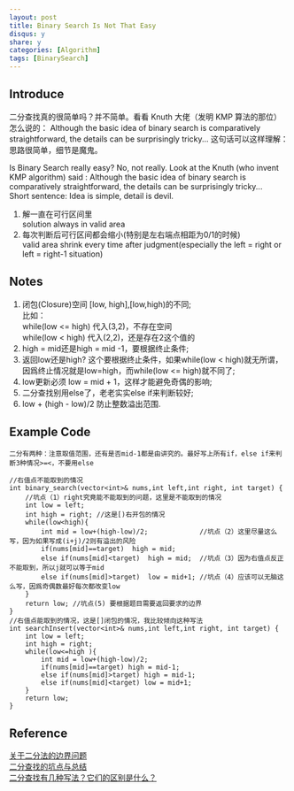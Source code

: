 ```yaml
---
layout: post
title: Binary Search Is Not That Easy
disqus: y
share: y
categories: [Algorithm]
tags: [BinarySearch]
---
```


Introduce
---------
二分查找真的很简单吗？并不简单。看看 Knuth 大佬（发明 KMP 算法的那位）怎么说的： Although the basic idea of binary search is comparatively straightforward, the details can be surprisingly tricky... 这句话可以这样理解：思路很简单，细节是魔鬼。

Is Binary Search really easy? No, not really. Look at the Knuth (who invent KMP algorithm) said : Although the basic idea of binary search is comparatively straightforward, the details can be surprisingly tricky...   
Short sentence: Idea is simple, detail is devil.

1. 解一直在可行区间里  
solution always in valid area
2. 每次判断后可行区间都会缩小(特别是左右端点相距为0/1的时候)  
valid area shrink every time after judgment(especially the left = right or left = right-1 situation)

Notes
--------
1. 闭包(Closure)空间 [low, high],[low,high)的不同;  
比如：  
while(low <= high) 代入(3,2)，不存在空间  
while(low < high) 代入(2,2)，还是存在2这个值的  
2. high = mid还是high = mid -1，要根据终止条件;  
3. 返回low还是high? 这个要根据终止条件，如果while(low < high)就无所谓，因爲终止情况就是low=high，而while(low <= high)就不同了;  
4. low更新必须 low = mid + 1，这样才能避免奇偶的影响;  
5. 二分查找别用else了，老老实实else if来判断较好;  
6. low + (high - low)/2 防止整数溢出范围.  

Example Code
------------
```
二分有两种：注意取值范围，还有是否mid-1都是由讲究的。最好写上所有if，else if来判断3种情况>=<，不要用else

//右值点不能取到的情况
int binary_search(vector<int>& nums,int left,int right, int target) {
    //坑点（1）right究竟能不能取到的问题，这里是不能取到的情况
    int low = left;
    int high = right; //这是[)右开包的情况
    while(low<high){
        int mid = low+(high-low)/2;             //坑点（2）这里尽量这么写，因为如果写成(i+j)/2则有溢出的风险
        if(nums[mid]==target)  high = mid;   
        else if(nums[mid]<target)  high = mid;  //坑点（3）因为右值点反正不能取到，所以j就可以等于mid
        else if(nums[mid]>target)  low = mid+1; //坑点（4）应该可以无脑这么写，因爲奇偶数最好每次都改变low
    }
    return low; //坑点(5) 要根据题目需要返回要求的边界
}
//右值点能取到的情况，这是[]闭包的情况，我比较倾向这种写法
int searchInsert(vector<int>& nums,int left,int right, int target) {
    int low = left;
    int high = right;
    while(low<=high ){
        int mid = low+(high-low)/2;
        if(nums[mid]==target) high = mid-1;
        else if(nums[mid]>target) high = mid-1;
        else if(nums[mid]<target) low = mid+1;
    }
    return low;
}
```

Reference
----------
[关于二分法的边界问题](https://www.1point3acres.com/bbs/thread-300233-1-1.html)    
[二分查找的坑点与总结](https://blog.csdn.net/haolexiao/article/details/53541837)  
[二分查找有几种写法？它们的区别是什么？](https://www.zhihu.com/question/36132386)  
